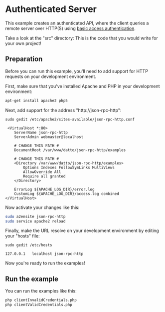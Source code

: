 # Authenticated Server

This example creates an authenticated API, where the client queries a remote server
over HTTP(S) using [basic access authentication](https://en.wikipedia.org/wiki/Basic_access_authentication).

Take a look at the "src" directory: This is the code that you would write
for your own project!

## Preparation

Before you can run this example, you'll need to add support for HTTP requests
on your development environment.

First, make sure that you've installed Apache and PHP in your development
environment:

```bash
apt-get install apache2 php5
```

Next, add support for the address "http://json-rpc-http":

`sudo gedit /etc/apache2/sites-available/json-rpc-http.conf`
```
 <VirtualHost *:80>
	ServerName json-rpc-http
	ServerAdmin webmaster@localhost

	# CHANGE THIS PATH #
	DocumentRoot /var/www/datto/json-rpc-http/examples

	# CHANGE THIS PATH #
	<Directory /var/www/datto/json-rpc-http/examples>
		Options Indexes FollowSymLinks MultiViews
		AllowOverride All
		Require all granted
	</Directory>

	ErrorLog ${APACHE_LOG_DIR}/error.log
	CustomLog ${APACHE_LOG_DIR}/access.log combined
</VirtualHost>
```

Now activate your changes like this:

```bash
sudo a2ensite json-rpc-http
sudo service apache2 reload
```

Finally, make the URL resolve on your development environment by editing your
"hosts" file:

`sudo gedit /etc/hosts`
```
127.0.0.1   localhost json-rpc-http
```

Now you're ready to run the examples!

## Run the example

You can run the examples like this:
```bash
php clientInvalidCredentials.php
php clientValidCredentials.php
```
